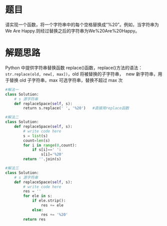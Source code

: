 
# 题目

请实现一个函数，将一个字符串中的每个空格替换成“%20”。例如，当字符串为We Are Happy.则经过替换之后的字符串为We%20Are%20Happy。

# 解题思路

Python 中提供字符串替换函数 replace()函数，replace()方法的语法：`str.replace(old, new[, max])`，old 将被替换的子字符串，  new 新字符串，用于替换 old 子字符串，max 可选字符串，替换不超过 max 次


```python
#解法一
class Solution:
    # s 源字符串
    def replaceSpace(self, s):
        return s.replace(' ', '%20')   #直接用replace函数
```


```python
#解法二
class Solution:   
    def replaceSpace(self, s):
        # write code here
        s = list(s)
        count=len(s)
        for i in range(0,count):
            if s[i]==' ':
                s[i]='%20'
        return ''.join(s)
```


```python
#解法三
class Solution:
    # s 源字符串
    def replaceSpace(self, s):
        # write code here
        res = ''
        for ele in s:
            if ele.strip():
                res += ele
            else:
                res += '%20'
        return res
```
